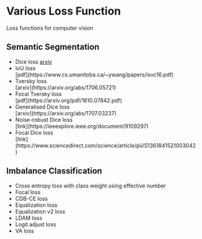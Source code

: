 # Various Loss Function
Loss functions for computer vision

## Semantic Segmentation
* Dice loss [arxiv](https://arxiv.org/abs/1606.04797/)
  <li>IoU loss </li>[pdf](https://www.cs.umanitoba.ca/~ywang/papers/isvc16.pdf)
  <li>Tversky loss </li>[arxiv](https://arxiv.org/abs/1706.05721)
  <li>Focal Tversky loss </li>[pdf](https://arxiv.org/pdf/1810.07842.pdf)
  <li>Generalised Dice loss </li>[arxiv](https://arxiv.org/abs/1707.03237)
  <li>Noise-robust Dice loss </li>[link](https://ieeexplore.ieee.org/document/9109297)
  <li>Focal Dice loss </li>[link](https://www.sciencedirect.com/science/article/pii/S1361841521003042)




## Imbalance Classification
<ul>
  <li>Cross entropy loss with class weight using effective number </li>
  <li>Focal loss </li>
  <li>CDB-CE loss </li>
  <li>Equalization loss</li> 
  <li>Equalization v2 loss </li>
  <li>LDAM loss </li>
  <li>Logit adjust loss </li>
  <li>VA loss </li>
</ul>
